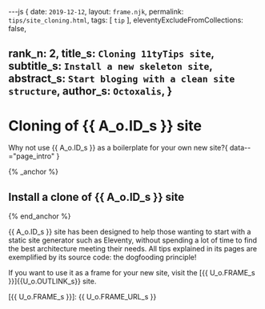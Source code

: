 ---js
{
  date:      `2019-12-12`,
  layout:    `frame.njk`,
  permalink: `tips/site_cloning.html`,
  tags:      [ `tip` ],
  eleventyExcludeFromCollections: false,

  rank_n:     2,
  title_s:    `Cloning 11tyTips site`,
  subtitle_s: `Install a new skeleton site`,
  abstract_s: `Start bloging with a clean site structure`,
  author_s:   `Octoxalis`,
}
---
[comment]: # (======== Post ========)
# Cloning of {{ A_o.ID_s }} site

Why not use {{ A_o.ID_s }} as a boilerplate for your own new site?{ data--="page_intro" }

{% _anchor %}
## Install a clone of {{ A_o.ID_s }} site
{% end_anchor %}


{{ A_o.ID_s }} site has been designed to help those wanting to start with a static site generator such as Eleventy, without spending a lot of time to find the best architecture meeting their needs. All tips explained in its pages are exemplified by its source code: the dogfooding principle!

If you want to use it as a frame for your new site, visit the [{{ U_o.FRAME_s }}]{{U_o.OUTLINK_s}} site.

[comment]: # (======== Links ========)

[{{ U_o.FRAME_s }}]: {{ U_o.FRAME_URL_s }}
